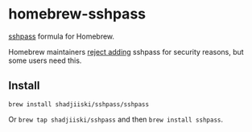 # homebrew-sshpass
[sshpass](https://sourceforge.net/projects/sshpass/) formula for Homebrew.

Homebrew maintainers [reject adding](https://github.com/Homebrew/homebrew/pull/18332) sshpass for security reasons, but some users need this.

## Install

```
brew install shadjiiski/sshpass/sshpass
```

Or `brew tap shadjiiski/sshpass` and then `brew install sshpass`.

